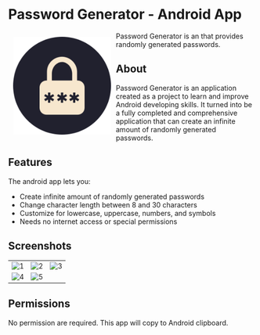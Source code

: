 # Password Generator - Android App

<img src="/readme/pg_logo.png" align="left"
width="200" hspace="10" vspace="10">

Password Generator is an that provides randomly generated passwords.

## About

Password Generator is an application created as a project to learn and improve Android developing skills. It turned into be a fully completed 
and comprehensive application that can create an infinite amount of randomly generated passwords.

## Features

The android app lets you:
- Create infinite amount of randomly generated passwords
- Change character length between 8 and 30 characters
- Customize for lowercase, uppercase, numbers, and symbols
- Needs no internet access or special permissions

## Screenshots

<table>
  <tr>
    <td> <img src="screenshot1.png"  alt="1" width = 360px height = 640px ></td>
    <td><img src="screenshot2.png" alt="2" width = 360px height = 640px></td>
    <td><img src="screenshot3.png" alt="3" width = 360px height = 640px></td>
   </tr> 
   <tr>
    <td><img src="screenshot4.png" alt="4" width = 360px height = 640px></td>
    <td><img src="screenshot5.png" alt="5" width = 360px height = 640px></td>
  </td>
  </tr>
</table>

## Permissions

No permission are required.
This app will copy to Android clipboard.
